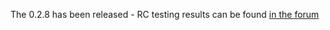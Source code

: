 The 0.2.8 has been released - RC testing results can be found [in the forum](https://groups.google.com/forum/#!topic/kanbanik/OqBeo1VQD-A)